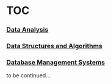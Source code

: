 # TOC

### [Data Analysis](https://github.com/Nikolay186/omstu/tree/master/DA)
### [Data Structures and Algorithms](https://github.com/Nikolay186/omstu/tree/master/DSA)
### [Database Management Systems](https://github.com/Nikolay186/omstu/tree/master/DBM)
to be continued...
